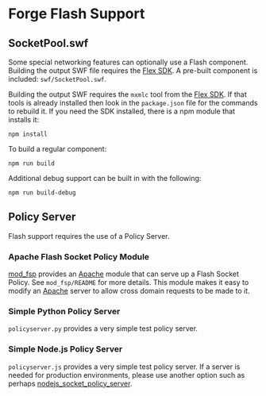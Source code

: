 Forge Flash Support
===================

SocketPool.swf
--------------

Some special networking features can optionally use a Flash component. Building the output SWF file requires
the [Flex SDK][]. A pre-built component is included: `swf/SocketPool.swf`.

Building the output SWF requires the `mxmlc` tool from the [Flex SDK][]. If that tools is already installed then look in
the `package.json` file for the commands to rebuild it. If you need the SDK installed, there is a npm module that
installs it:

    npm install

To build a regular component:

    npm run build

Additional debug support can be built in with the following:

    npm run build-debug

Policy Server
-------------

Flash support requires the use of a Policy Server.

### Apache Flash Socket Policy Module

[mod_fsp](./mod_fsp) provides an [Apache][] module that can serve up a Flash Socket Policy. See `mod_fsp/README` for
more details. This module makes it easy to modify an [Apache][] server to allow cross domain requests to be made to it.

### Simple Python Policy Server

`policyserver.py` provides a very simple test policy server.

### Simple Node.js Policy Server

`policyserver.js` provides a very simple test policy server. If a server is needed for production environments, please
use another option such as perhaps
[nodejs_socket_policy_server][].

[Apache]: http://httpd.apache.org/
[Flex SDK]: https://flex.apache.org/
[nodejs_socket_policy_server]: https://github.com/bichinger/nodejs_socket_policy_server
